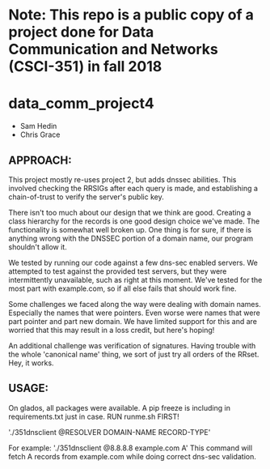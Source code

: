 # Note: This repo is a public copy of a project done for Data Communication and Networks (CSCI-351) in fall 2018

# data_comm_project4

* Sam Hedin
* Chris Grace

## APPROACH:
This project mostly re-uses project 2, but adds dnssec abilities. This involved checking the RRSIGs after each query is 
made, and establishing a chain-of-trust to verify the server's public key.

There isn't too much about our design that we think are good. Creating a class hierarchy for the records is one
good design choice we've made. The functionality is somewhat well broken up. One thing is for sure, if there is anything wrong
with the DNSSEC portion of a domain name, our program shouldn't allow it.

We tested by running our code against a few dns-sec enabled servers. We attempted to test against the provided
test servers, but they were intermittently unavailable, such as right at this moment. We've tested for the
most part with example.com, so if all else fails that should work fine.

Some challenges we faced along the way were dealing with domain names. Especially the names that were pointers.
Even worse were names that were part pointer and part new domain. We have limited support for this and are
worried that this may result in a loss credit, but here's hoping!

An additional challenge was verification of signatures. Having trouble with the whole 'canonical name' thing,
we sort of just try all orders of the RRset. Hey, it works.

## USAGE:

On glados, all packages were available. A pip freeze is including in requirements.txt just in case.
RUN runme.sh FIRST!

'./351dnsclient @RESOLVER DOMAIN-NAME RECORD-TYPE'

For example:
'./351dnsclient @8.8.8.8 example.com A'
This command will fetch A records from example.com while doing correct dns-sec validation.
